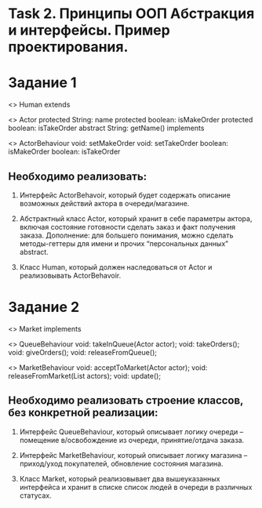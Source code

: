 # Task 2. Принципы ООП Абстракция и интерфейсы. Пример проектирования.

# Задание 1

<> Human extends

<> Actor protected String: name protected boolean: isMakeOrder protected boolean: isTakeOrder abstract String: getName() implements

<> ActorBehaviour void: setMakeOrder void: setTakeOrder boolean: isMakeOrder boolean: isTakeOrder

## Необходимо реализовать:
1. Интерфейс ActorBehavoir,
который будет содержать
описание возможных
действий актора в
очереди/магазине.

2. Абстрактный класс Actor,
который хранит в себе
параметры актора, включая
состояние готовности сделать
заказ и факт получения
заказа. Дополнение: для большего понимания, можно сделать методы-геттеры для имени и прочих
“персональных данных” abstract.

3. Класс Human, который должен наследоваться от Actor и реализовывать ActorBehavoir.

# Задание 2

<> Market implements

<> QueueBehaviour void: takeInQueue(Actor actor); void: takeOrders(); void: giveOrders(); void: releaseFromQueue();

<> MarketBehaviour void: acceptToMarket(Actor actor); void: releaseFromMarket(List actors); void: update();

## Необходимо реализовать строение классов, без конкретной реализации:

1. Интерфейс QueueBehaviour, который описывает
логику очереди – помещение в/освобождение из
очереди, принятие/отдача заказа.

2. Интерфейс MarketBehaviour, который описывает
логику магазина – приход/уход покупателей,
обновление состояния магазина.

3. Класс Market, который реализовывает два
вышеуказанных интерфейса и хранит в списке
список людей в очереди в различных статусах.

